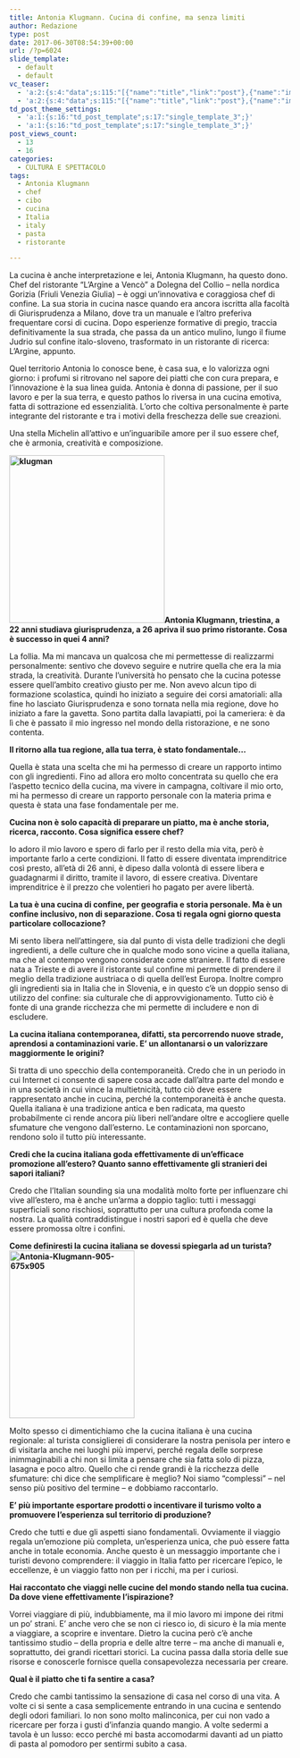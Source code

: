 ```yaml
---
title: Antonia Klugmann. Cucina di confine, ma senza limiti
author: Redazione
type: post
date: 2017-06-30T08:54:39+00:00
url: /?p=6024
slide_template:
  - default
  - default
vc_teaser:
  - 'a:2:{s:4:"data";s:115:"[{"name":"title","link":"post"},{"name":"image","image":"featured","link":"none"},{"name":"text","mode":"excerpt"}]";s:7:"bgcolor";s:0:"";}'
  - 'a:2:{s:4:"data";s:115:"[{"name":"title","link":"post"},{"name":"image","image":"featured","link":"none"},{"name":"text","mode":"excerpt"}]";s:7:"bgcolor";s:0:"";}'
td_post_theme_settings:
  - 'a:1:{s:16:"td_post_template";s:17:"single_template_3";}'
  - 'a:1:{s:16:"td_post_template";s:17:"single_template_3";}'
post_views_count:
  - 13
  - 16
categories:
  - CULTURA E SPETTACOLO
tags:
  - Antonia Klugmann
  - chef
  - cibo
  - cucina
  - Italia
  - italy
  - pasta
  - ristorante

---
```

La cucina è anche interpretazione e lei, Antonia Klugmann, ha questo dono. Chef del ristorante “L’Argine a Vencò” a Dolegna del Collio – nella nordica Gorizia (Friuli Venezia Giulia) – è oggi un’innovativa e coraggiosa chef di confine. La sua storia in cucina nasce quando era ancora iscritta alla facoltà di Giurisprudenza a Milano, dove tra un manuale e l&#8217;altro preferiva frequentare corsi di cucina. Dopo esperienze formative di pregio, traccia definitivamente la sua strada, che passa da un antico mulino, lungo il fiume Judrio sul confine italo-sloveno, trasformato in un ristorante di ricerca: L’Argine, appunto.

Quel territorio Antonia lo conosce bene, è casa sua, e lo valorizza ogni giorno: i profumi si ritrovano nel sapore dei piatti che con cura prepara, e l&#8217;innovazione è la sua linea guida. Antonia è donna di passione, per il suo lavoro e per la sua terra, e questo pathos lo riversa in una cucina emotiva, fatta di sottrazione ed essenzialità. L’orto che coltiva personalmente è parte integrante del ristorante e tra i motivi della freschezza delle sue creazioni.

Una stella Michelin all&#8217;attivo e un&#8217;inguaribile amore per il suo essere chef, che è armonia, creatività e composizione.

**<img decoding="async" loading="lazy" class="size-medium wp-image-6027 alignleft" src="https://progressonline.it/wp-content/uploads/2017/06/klugman-278x300.jpg" alt="klugman" width="278" height="300" />Antonia Klugmann, triestina, a 22 anni studiava giurisprudenza, a 26 apriva il suo primo ristorante. Cosa è successo in quei 4 anni?**

La follia. Ma mi mancava un qualcosa che mi permettesse di realizzarmi personalmente: sentivo che dovevo seguire e nutrire quella che era la mia strada, la creatività. Durante l’università ho pensato che la cucina potesse essere quell’ambito creativo giusto per me. Non avevo alcun tipo di formazione scolastica, quindi ho iniziato a seguire dei corsi amatoriali: alla fine ho lasciato Giurisprudenza e sono tornata nella mia regione, dove ho iniziato a fare la gavetta. Sono partita dalla lavapiatti, poi la cameriera: è da lì che è passato il mio ingresso nel mondo della ristorazione, e ne sono contenta.

**Il ritorno alla tua regione, alla tua terra, è stato fondamentale…**

Quella è stata una scelta che mi ha permesso di creare un rapporto intimo con gli ingredienti. Fino ad allora ero molto concentrata su quello che era l’aspetto tecnico della cucina, ma vivere in campagna, coltivare il mio orto, mi ha permesso di creare un rapporto personale con la materia prima e questa è stata una fase fondamentale per me.

**Cucina non è solo capacità di preparare un piatto, ma è anche storia, ricerca, racconto. Cosa significa essere chef?**

Io adoro il mio lavoro e spero di farlo per il resto della mia vita, però è importante farlo a certe condizioni. Il fatto di essere diventata imprenditrice così presto, all’età di 26 anni, è dipeso dalla volontà di essere libera e guadagnarmi il diritto, tramite il lavoro, di essere creativa. Diventare imprenditrice è il prezzo che volentieri ho pagato per avere libertà.

**La tua è una cucina di confine, per geografia e storia personale. Ma è un confine inclusivo, non di separazione. Cosa ti regala ogni giorno questa particolare collocazione?**

Mi sento libera nell’attingere, sia dal punto di vista delle tradizioni che degli ingredienti, a delle culture che in qualche modo sono vicine a quella italiana, ma che al contempo vengono considerate come straniere. Il fatto di essere nata a Trieste e di avere il ristorante sul confine mi permette di prendere il meglio della tradizione austriaca o di quella dell’est Europa. Inoltre compro gli ingredienti sia in Italia che in Slovenia, e in questo c’è un doppio senso di utilizzo del confine: sia culturale che di approvvigionamento. Tutto ciò è fonte di una grande ricchezza che mi permette di includere e non di escludere.

**La cucina italiana contemporanea, difatti, sta percorrendo nuove strade, aprendosi a contaminazioni varie. E&#8217; un allontanarsi o un valorizzare maggiormente le origini?**

Si tratta di uno specchio della contemporaneità. Credo che in un periodo in cui Internet ci consente di sapere cosa accade dall’altra parte del mondo e in una società in cui vince la multietnicità, tutto ciò deve essere rappresentato anche in cucina, perché la contemporaneità è anche questa. Quella italiana è una tradizione antica e ben radicata, ma questo probabilmente ci rende ancora più liberi nell’andare oltre e accogliere quelle sfumature che vengono dall’esterno. Le contaminazioni non sporcano, rendono solo il tutto più interessante.

**Credi che la cucina italiana goda effettivamente di un&#8217;efficace promozione all&#8217;estero? Quanto sanno effettivamente gli stranieri dei sapori italiani?**

Credo che l’Italian sounding sia una modalità molto forte per influenzare chi vive all’estero, ma è anche un’arma a doppio taglio: tutti i messaggi superficiali sono rischiosi, soprattutto per una cultura profonda come la nostra. La qualità contraddistingue i nostri sapori ed è quella che deve essere promossa oltre i confini.

**Come definiresti la cucina italiana se dovessi spiegarla ad un turista?<img decoding="async" loading="lazy" class="size-medium wp-image-6030 alignright" src="https://progressonline.it/wp-content/uploads/2017/06/Antonia-Klugmann-905-675x905-224x300.jpg" alt="Antonia-Klugmann-905-675x905" width="224" height="300" />**

Molto spesso ci dimentichiamo che la cucina italiana è una cucina regionale: al turista consiglierei di considerare la nostra penisola per intero e di visitarla anche nei luoghi più impervi, perché regala delle sorprese inimmaginabili a chi non si limita a pensare che sia fatta solo di pizza, lasagna e poco altro. Quello che ci rende grandi è la ricchezza delle sfumature: chi dice che semplificare è meglio? Noi siamo “complessi” &#8211; nel senso più positivo del termine &#8211; e dobbiamo raccontarlo.

**E&#8217; più importante esportare prodotti o incentivare il turismo volto a promuovere l&#8217;esperienza sul territorio di produzione?**

Credo che tutti e due gli aspetti siano fondamentali. Ovviamente il viaggio regala un’emozione più completa, un’esperienza unica, che può essere fatta anche in totale economia. Anche questo è un messaggio importante che i turisti devono comprendere: il viaggio in Italia fatto per ricercare l’epico, le eccellenze, è un viaggio fatto non per i ricchi, ma per i curiosi.

**Hai raccontato che viaggi nelle cucine del mondo stando nella tua cucina. Da dove viene effettivamente l&#8217;ispirazione?**

Vorrei viaggiare di più, indubbiamente, ma il mio lavoro mi impone dei ritmi un po’ strani. E’ anche vero che se non ci riesco io, di sicuro è la mia mente a viaggiare, a scoprire e inventare. Dietro la cucina però c’è anche tantissimo studio &#8211; della propria e delle altre terre &#8211; ma anche di manuali e, soprattutto, dei grandi ricettari storici. La cucina passa dalla storia delle sue risorse e conoscerle fornisce quella consapevolezza necessaria per creare.

**Qual è il piatto che ti fa sentire a casa?**

Credo che cambi tantissimo la sensazione di casa nel corso di una vita. A volte ci si sente a casa semplicemente entrando in una cucina e sentendo degli odori familiari. Io non sono molto malinconica, per cui non vado a ricercare per forza i gusti d’infanzia quando mangio. A volte sedermi a tavola è un lusso: ecco perché mi basta accomodarmi davanti ad un piatto di pasta al pomodoro per sentirmi subito a casa.